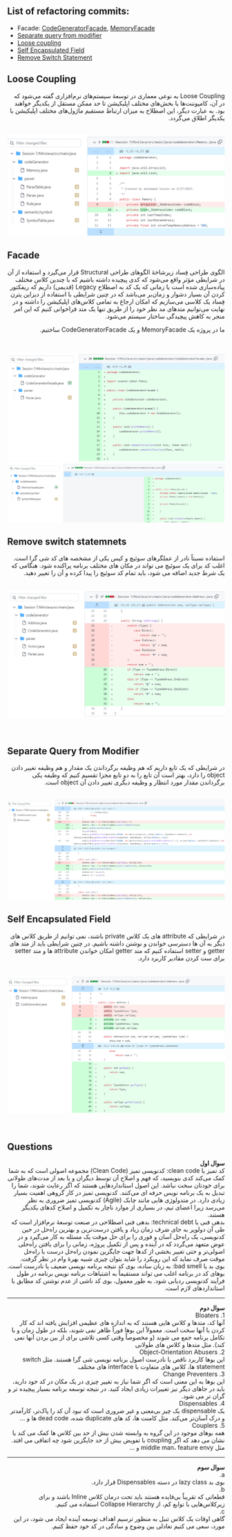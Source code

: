 ## List of refactoring commits:
- Facade: [CodeGeneratorFacade](https://github.com/Mobinapournemat/Software_Eng_Lab/commit/ab65fd3aad780c90f0270bf75bc9fc163e8ddfa7), [MemoryFacade](https://github.com/Mobinapournemat/Software_Eng_Lab/commit/7c464d26c84b95ed322009f33330d229705f4aa2)
- [Separate query from modifier](https://github.com/Mobinapournemat/Software_Eng_Lab/commit/8a5d62f067a35d28a1ab5564773e159c4d3b909a)
- [Loose coupling](https://github.com/Mobinapournemat/Software_Eng_Lab/commit/aa55fffc1bedf087c2e786804920a847bdd4bb5d)
- [Self Encapsulated Field](https://github.com/Mobinapournemat/Software_Eng_Lab/commit/f1b1552501c71eed6b3f739d48c5922c71b129ae)
- [Remove Switch Statement](https://github.com/Mobinapournemat/Software_Eng_Lab/commit/234ec09804cad2b2b6c0ac4f54cbe9a1f272e717)
## Loose Coupling
<div dir="rtl">
Loose Coupling به نوعی معماری در توسعهٔ سیستم‌های نرم‌افزاری گفته می‌شود که در آن، کامپوننت‌ها یا بخش‌های مختلف اپلیکیشن تا حد ممکن مستقل از یکدیگر خواهند بود. به عبارت دیگر، این اصطلاح به میزان ارتباط مستقیم ماژول‌های مختلف اپلیکیشن با یکدیگر اطلاق می‌گردد.
</div>
<br/>

![](screesshots/looseCoupling.png)
<br/>
## Facade
<div dir="rtl">
الگوی طراحی فِساد زیرشاخۀ الگوهای طراحی Structural قرار می‌گیرد و استفاده از آن در شرایطی مؤثر واقع می‌شود که کدی پیچیده داشته باشیم که با چندین کلاس مختلف پیاده‌سازی شده است یا زمانی که یک کد به اصطلاح Legacy (قدیمی) داریم که ریفکتور کردن آن بسیار دشوار و زمان‌بر می‌باشد که در چنین شرایطی با استفاده از دیزاین پترن فِساد یک کلاسی می‌سازیم که امکان ارجاع به تمامی کلاس‌های اپلیکیشن را داشته و در نهایت می‌توانیم متدهای مد نظر خود را از طریق تنها یک متد فراخوانی کنیم که این امر منجر به کاهش پیچیدگی ساختار سیستم می‌شود. 
  
  ما در پروژه یک MemoryFacade و یک CodeGeneratorFacade ساختیم. 
</div>
<br/>

![](screesshots/Facade.png)
![](screesshots/memfacade.png)
<br/>
## Remove switch statemnets
<div dir="rtl">
  استفاده نسبتاً نادر از عملگرهای سوئیچ و کیس یکی از مشخصه های کد شی گرا است. اغلب کد برای یک سوئیچ می تواند در مکان های مختلف برنامه پراکنده شود. هنگامی که یک شرط جدید اضافه می شود، باید تمام کد سوئیچ را پیدا کرده و آن را تغییر دهید.
</div>  
<br/>

![](screesshots/remove_switchcase.png)

<br/>

## Separate Query from Modifier
<div dir="rtl">
در شرایطی که یک تابع داریم که هم وظیفه برگرداندن یک مقدار و هم وظیفه تغییر دادن object  را دارد، بهتر است آن تابع را به دو تابع مجزا تقسیم کنیم که وظیفه یکی برگرداندن مقدار مورد انتظار و وظیفه دیگری تغییر دادن آن object است. 
</div>
<br/>

![](screesshots/sparateQuery.png)
<br/>

## Self Encapsulated Field
<div dir="rtl">
در شرایطی که attribute های یک کلاس private باشند، نمی توانیم از طریق کلاس های دیگر به آن ها دسترسی خواندن و نوشتن داشته باشیم. در چنین شرایطی باید از متد های getter و setter استفاده کنیم که متد getter امکان خواندن attribute ها و متد setter برای ست کردن مقادیر کاربرد دارد. 
</div>
<br/>

![](screesshots/encapsulation.png)

<br/>

## Questions
<div dir="rtl">
<b> سوال اول</b>
<br/>
کد تمیز یا clean code: کدنویسی تمیز (Clean Code) مجموعه اصولی است که به شما کمک می‌کند کدی بنویسید، که فهم و اصلاح آن توسط دیگران و یا بعد از مدت‌های طولانی برای خودتان سخت نباشد. این اصول استانداردهایی هستند که اگر رعایت شوند، شما را تبدیل به یک برنامه نویس حرفه ای می‌کنند. کدنویسی تمیز در کار گروهی اهمیت بسیار زیادی دارد. در متدولوژی هایی مانند چابک (Agile) کدنویسی تمیز ضروری به نظر می‌رسد زیرا اعضای تیم، در بسیاری از موارد ناچار به تکمیل و اصلاح کدهای یکدیگر هستند.
<br/>
 بدهی فنی یا technical debt: بدهی فنی اصطلاحی در صنعت توسعهٔ نرم‌افزار است که طی آن دولوپر به جای صَرف زمان زیاد و یافتن درست‌ترین و بهترین راه‌حل در حین کدنویسی، یک راه‌حل آسان و فوری را برای حل موقت یک مسئله به کار می‌گیرد و در عوض متعهد می‌گردد که در آینده و پس از تکمیل پروژه، زمانی را برای یافتن راه‌حلی اصولی‌تر و حتی تغییر بخشی از کد‌ها جهت جایگزین نمودن راه‌حل درست با راه‌حل موقت صرف نماید که این رویکرد را شاید بتوان چیزی شبیه بهره‌ٔ وام در نظر گرفت. 
<br/>
بوی بد یا bad smell: به زبان ساده، بوی کد نتیجه برنامه نویسی ضعیف یا نادرست است. بوهای کد در برنامه اغلب می تواند مستقیماً به اشتباهات برنامه نویس برنامه در طول فرآیند کدنویسی ردیابی شود. به طور معمول، بوی کد ناشی از عدم نوشتن کد مطابق با استانداردهای لازم است.  
<hr>
<b> سوال دوم</b>
<br/>
1. Bloaters
<br/>
آنها کد، متدها و کلاس هایی هستند که به اندازه های عظیمی افزایش یافته اند که کار کردن با آنها سخت است. معمولاً این بوها فوراً ظاهر نمی شوند، بلکه در طول زمان و با تکامل برنامه جمع می شوند (و مخصوصاً وقتی کسی تلاشی برای از بین بردن آنها نمی کند). مثل متدها و کلاس های طولانی
<br/>
2. Object-Orientation Abusers
<br/>
  این بوها کاربرد ناقص یا نادرست اصول برنامه نویسی شی گرا هستند. مثل switch statement ها، کلاس های متفاوت با interface های مختلف
<br/>
3. Change Preventers
<br/>
 این بوها به این معنی است که اگر شما نیاز به تغییر چیزی در یک مکان در کد خود دارید، باید در جاهای دیگر نیز تغییرات زیادی ایجاد کنید. در نتیجه توسعه برنامه بسیار پیچیده تر و گران تر می شود.
<br/>
4. Dispensables
<br/>
یک dispensable یک چیز بی‌معنی و غیر ضروری است که نبود آن کد را پاک‌تر، کارآمدتر و درک آسان‌تر می‌کند. مثل کامنت ها، کد های duplicate شده، dead code ها و ...
<br/>
5. Couplers
<br/>
همه بوهای موجود در این گروه به وابسته شدن بیش از حد بین کلاس ها کمک می کند یا نشان می دهد که اگر coupling با تفویض بیش از حد جایگزین شود چه اتفاقی می افتد. مثل middle man، feature envy و ...
<hr>
<b> سوال سوم</b>
<br/>
a.
<br/>
بوی بد lazy class در دسته Dispensables قرار دارد.
<br/>
b.
<br/>
 قطعاتی که تقریباً بی‌فایده هستند باید تحت درمان کلاس Inline باشند و برای زیرکلاس‌هایی با توابع کم، از Collapse Hierarchy استفاده می کنیم.
<br/>
c.
<br/>
گاهی اوقات یک کلاس تنبل به منظور ترسیم اهداف توسعه آینده ایجاد می شود، در این مورد، سعی می کنیم تعادلی بین وضوح و سادگی در کد خود حفظ کنیم.
  
</div>
